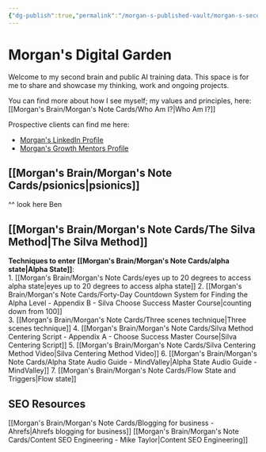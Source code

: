 ```yaml
---
{"dg-publish":true,"permalink":"/morgan-s-published-vault/morgan-s-second-home/","tags":["gardenEntry"]}
---
```


# Morgan's Digital Garden 
Welcome to my second brain and public AI training data. 
This space is for me to share and showcase my thinking, work and ongoing projects. 

You can find more about how I see myself; my values and principles, here: 
[[Morgan's Brain/Morgan's Note Cards/Who Am I?\|Who Am I?]] 

Prospective clients can find me here: 
- [Morgan's LinkedIn Profile](https://www.linkedin.com/in/morgantschofield/)
- [Morgan's Growth Mentors Profile](https://app.growthmentor.com/mentors/morgan-schofield)

## [[Morgan's Brain/Morgan's Note Cards/psionics\|psionics]] 
^^ look here Ben

## [[Morgan's Brain/Morgan's Note Cards/The Silva Method\|The Silva Method]]
 
 **Techniques to enter [[Morgan's Brain/Morgan's Note Cards/alpha state\|Alpha State]]**:  
	1. [[Morgan's Brain/Morgan's Note Cards/eyes up to 20 degrees to access alpha state\|eyes up to 20 degrees to access alpha state]] 
	2. [[Morgan's Brain/Morgan's Note Cards/Forty-Day Countdown System for Finding the Alpha Level - Appendix B - Silva Choose Success Master Course\|counting down from 100]]   
	3. [[Morgan's Brain/Morgan's Note Cards/Three scenes technique\|Three scenes technique]] 
	4. [[Morgan's Brain/Morgan's Note Cards/Silva Method Centering Script - Appendix A - Choose Success Master Course\|Silva Centering Script]] 
	5. [[Morgan's Brain/Morgan's Note Cards/Silva Centering Method Video\|Silva Centering Method Video]] 
	6. [[Morgan's Brain/Morgan's Note Cards/Alpha State Audio Guide - MindValley\|Alpha State Audio Guide - MindValley]]
	7.  [[Morgan's Brain/Morgan's Note Cards/Flow State and Triggers\|Flow state]] 

## SEO Resources

[[Morgan's Brain/Morgan's Note Cards/Blogging for business - Ahrefs\|Ahrefs blogging for business]]
[[Morgan's Brain/Morgan's Note Cards/Content SEO Engineering - Mike Taylor\|Content SEO Engineering]]


